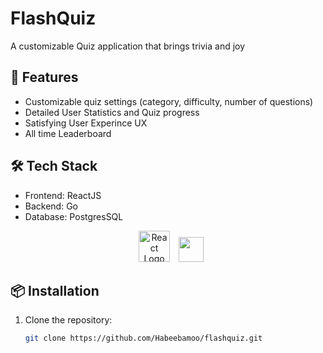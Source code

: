 # FlashQuiz

A customizable Quiz application that brings trivia and joy

## 🚀 Features
- Customizable quiz settings (category, difficulty, number of questions)
- Detailed User Statistics and Quiz progress
- Satisfying User Experince UX
- All time Leaderboard

## 🛠️ Tech Stack
- Frontend: ReactJS
- Backend: Go
- Database: PostgresSQL

<div align="center">
  <img src="https://cdn.jsdelivr.net/gh/devicons/devicon/icons/react/react-original.svg" width="50" alt="React Logo" style="margin: 0 10px;" />
  <img src="./src/assets/go.png" height="40" />
</div>

## 📦 Installation
1. Clone the repository:  
   ```bash
   git clone https://github.com/Habeebamoo/flashquiz.git
